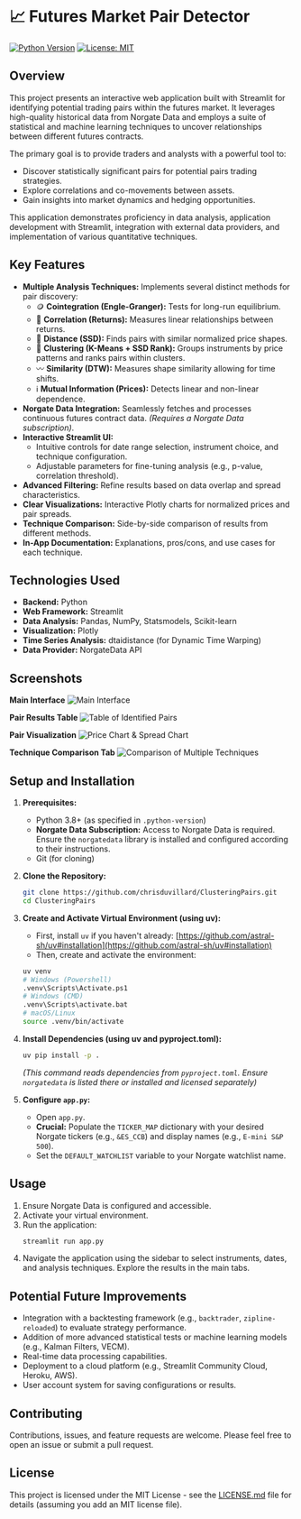 # 📈 Futures Market Pair Detector

[![Python Version](https://img.shields.io/badge/python-3.8+-blue.svg)](https://www.python.org/downloads/)
[![License: MIT](https://img.shields.io/badge/License-MIT-yellow.svg)](https://opensource.org/licenses/MIT)
<!-- Add other badges if applicable, e.g., build status -->

## Overview

This project presents an interactive web application built with Streamlit for identifying potential trading pairs within the futures market. It leverages high-quality historical data from Norgate Data and employs a suite of statistical and machine learning techniques to uncover relationships between different futures contracts.

The primary goal is to provide traders and analysts with a powerful tool to:
*   Discover statistically significant pairs for potential pairs trading strategies.
*   Explore correlations and co-movements between assets.
*   Gain insights into market dynamics and hedging opportunities.

This application demonstrates proficiency in data analysis, application development with Streamlit, integration with external data providers, and implementation of various quantitative techniques.

## Key Features

*   **Multiple Analysis Techniques:** Implements several distinct methods for pair discovery:
    *   🪙 **Cointegration (Engle-Granger):** Tests for long-run equilibrium.
    *   🔗 **Correlation (Returns):** Measures linear relationships between returns.
    *   📏 **Distance (SSD):** Finds pairs with similar normalized price shapes.
    *   🧩 **Clustering (K-Means + SSD Rank):** Groups instruments by price patterns and ranks pairs within clusters.
    *   〰️ **Similarity (DTW):** Measures shape similarity allowing for time shifts.
    *   ℹ️ **Mutual Information (Prices):** Detects linear and non-linear dependence.
*   **Norgate Data Integration:** Seamlessly fetches and processes continuous futures contract data. *(Requires a Norgate Data subscription)*.
*   **Interactive Streamlit UI:**
    *   Intuitive controls for date range selection, instrument choice, and technique configuration.
    *   Adjustable parameters for fine-tuning analysis (e.g., p-value, correlation threshold).
*   **Advanced Filtering:** Refine results based on data overlap and spread characteristics.
*   **Clear Visualizations:** Interactive Plotly charts for normalized prices and pair spreads.
*   **Technique Comparison:** Side-by-side comparison of results from different methods.
*   **In-App Documentation:** Explanations, pros/cons, and use cases for each technique.

## Technologies Used

*   **Backend:** Python
*   **Web Framework:** Streamlit
*   **Data Analysis:** Pandas, NumPy, Statsmodels, Scikit-learn
*   **Visualization:** Plotly
*   **Time Series Analysis:** dtaidistance (for Dynamic Time Warping)
*   **Data Provider:** NorgateData API

## Screenshots

**Main Interface**
![Main Interface](docs/images/main_interface.png)

**Pair Results Table**
![Table of Identified Pairs](docs/images/pair_table.png)

**Pair Visualization**
![Price Chart & Spread Chart](docs/images/pair_visualization.png)

**Technique Comparison Tab**
![Comparison of Multiple Techniques](docs/images/comparison.png)

## Setup and Installation

1.  **Prerequisites:**
    *   Python 3.8+ (as specified in `.python-version`)
    *   **Norgate Data Subscription:** Access to Norgate Data is required. Ensure the `norgatedata` library is installed and configured according to their instructions.
    *   Git (for cloning)

2.  **Clone the Repository:**
    ```bash
    git clone https://github.com/chrisduvillard/ClusteringPairs.git
    cd ClusteringPairs
    ```

3.  **Create and Activate Virtual Environment (using uv):**
    *   First, install `uv` if you haven't already: [https://github.com/astral-sh/uv#installation](https://github.com/astral-sh/uv#installation)
    *   Then, create and activate the environment:
    ```bash
    uv venv
    # Windows (Powershell)
    .venv\Scripts\Activate.ps1
    # Windows (CMD)
    .venv\Scripts\activate.bat
    # macOS/Linux
    source .venv/bin/activate
    ```

4.  **Install Dependencies (using uv and pyproject.toml):**
    ```bash
    uv pip install -p .
    ```
    *(This command reads dependencies from `pyproject.toml`. Ensure `norgatedata` is listed there or installed and licensed separately)*

5.  **Configure `app.py`:**
    *   Open `app.py`.
    *   **Crucial:** Populate the `TICKER_MAP` dictionary with your desired Norgate tickers (e.g., `&ES_CCB`) and display names (e.g., `E-mini S&P 500`).
    *   Set the `DEFAULT_WATCHLIST` variable to your Norgate watchlist name.

## Usage

1.  Ensure Norgate Data is configured and accessible.
2.  Activate your virtual environment.
3.  Run the application:
    ```bash
    streamlit run app.py
    ```
4.  Navigate the application using the sidebar to select instruments, dates, and analysis techniques. Explore the results in the main tabs.

## Potential Future Improvements

*   Integration with a backtesting framework (e.g., `backtrader`, `zipline-reloaded`) to evaluate strategy performance.
*   Addition of more advanced statistical tests or machine learning models (e.g., Kalman Filters, VECM).
*   Real-time data processing capabilities.
*   Deployment to a cloud platform (e.g., Streamlit Community Cloud, Heroku, AWS).
*   User account system for saving configurations or results.

## Contributing

Contributions, issues, and feature requests are welcome. Please feel free to open an issue or submit a pull request.

## License

This project is licensed under the MIT License - see the [LICENSE.md](LICENSE.md) file for details (assuming you add an MIT license file).